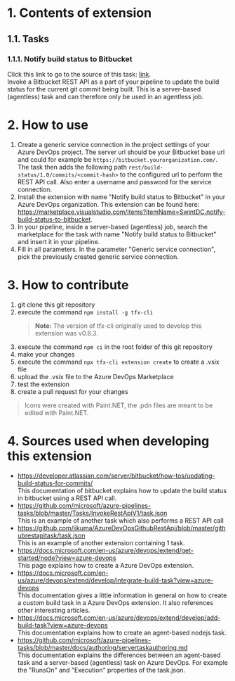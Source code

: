 # 1. Contents of extension
## 1.1. Tasks
### 1.1.1. Notify build status to Bitbucket
Click this link to go to the source of this task: [link](https://github.com/SwintDC/AzureDevOpsNotifyBuildStatusToBitbucket/tree/main/notifyBuildStatusToBitbucketRestApi).  
Invoke a Bitbucket REST API as a part of your pipeline to update the build status for the current git commit being built. This is a server-based (agentless) task and can therefore only be used in an agentless job.

# 2. How to use
1. Create a generic service connection in the project settings of your Azure DevOps project. The server url should be your Bitbucket base url and could for example be `https://bitbucket.yourorganization.com/`. The task then adds the following path `rest/build-status/1.0/commits/<commit-hash>` to the configured url to perform the REST API call. Also enter a username and password for the service connection.
2. Install the extension with name "Notify build status to Bitbucket" in your Azure DevOps organization. This extension can be found here: https://marketplace.visualstudio.com/items?itemName=SwintDC.notify-build-status-to-bitbucket.
3. In your pipeline, inside a server-based (agentless) job, search the marketplace for the task with name "Notify build status to Bitbucket" and insert it in your pipeline.
4. Fill in all parameters. In the parameter "Generic service connection", pick the previously created generic service connection.

# 3. How to contribute
1. git clone this git repository
2. execute the command `npm install -g tfx-cli`  
   > **Note:** The version of tfx-cli originally used to develop this extension was v0.8.3.
3. execute the command `npm ci` in the root folder of this git repository
4. make your changes
5. execute the command `npx tfx-cli extension create` to create a .vsix file
6. upload the .vsix file to the Azure DevOps Marketplace
7. test the extension
8. create a pull request for your changes

> Icons were created with Paint.NET, the .pdn files are meant to be edited with Paint.NET.

# 4. Sources used when developing this extension
- https://developer.atlassian.com/server/bitbucket/how-tos/updating-build-status-for-commits/  
  This documentation of bitbucket explains how to update the build status in bitbucket using a REST API call.
- https://github.com/microsoft/azure-pipelines-tasks/blob/master/Tasks/InvokeRestApiV1/task.json  
  This is an example of another task which also performs a REST API call 
- https://github.com/jikuma/AzureDevOpsGithubRestApi/blob/master/githubrestapitask/task.json  
  This is an example of another extension containing  1 task.
- https://docs.microsoft.com/en-us/azure/devops/extend/get-started/node?view=azure-devops  
  This page explains how to create a Azure DevOps extension.
- https://docs.microsoft.com/en-us/azure/devops/extend/develop/integrate-build-task?view=azure-devops  
  This documentation gives a little information in general on how to create a custom build task in a Azure DevOps extension. It also references other interesting articles.
- https://docs.microsoft.com/en-us/azure/devops/extend/develop/add-build-task?view=azure-devops  
  This documentation explains how to create an agent-based nodejs task.
- https://github.com/microsoft/azure-pipelines-tasks/blob/master/docs/authoring/servertaskauthoring.md  
  This documentation explains the differences between an agent-based task and a server-based (agentless) task on Azure DevOps. For example the "RunsOn" and "Execution" properties of the task.json.